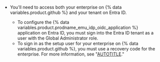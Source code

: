 * You'll need to access both your enterprise on {% data variables.product.github %} and your tenant on Entra ID.

  * To configure the {% data variables.product.prodname_emu_idp_oidc_application %} application on Entra ID, you must sign into the Entra ID tenant as a user with the Global Administrator role.
  * To sign in as the setup user for your enterprise on {% data variables.product.github %}, you must use a recovery code for the enterprise. For more information, see "[AUTOTITLE](/admin/identity-and-access-management/managing-recovery-codes-for-your-enterprise/downloading-your-enterprise-accounts-single-sign-on-recovery-codes)."
